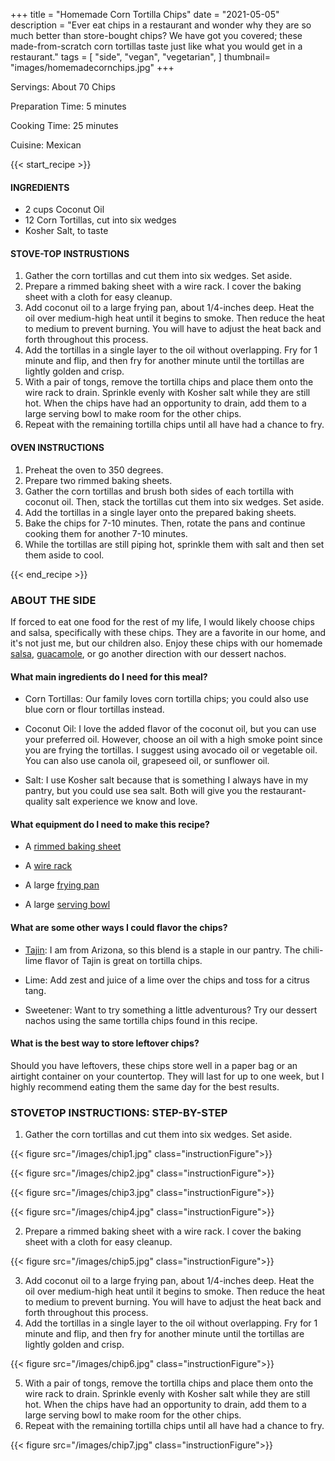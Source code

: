 +++
title = "Homemade Corn Tortilla Chips"
date = "2021-05-05"
description = "Ever eat chips in a restaurant and wonder why they are so much better than store-bought chips? We have got you covered; these made-from-scratch corn tortillas taste just like what you would get in a restaurant."
tags = [
    "side",
    "vegan",
    "vegetarian",
]
thumbnail= "images/homemadecornchips.jpg"
+++

Servings: About 70 Chips <!--more-->

Preparation Time: 5 minutes

Cooking Time: 25 minutes

Cuisine: Mexican

{{< start_recipe >}}

#### INGREDIENTS 

* 2 cups Coconut Oil 
* 12 Corn Tortillas, cut into six wedges 
* Kosher Salt, to taste
  
#### STOVE-TOP INSTRUSTIONS

1. Gather the corn tortillas and cut them into six wedges. Set aside. 
2. Prepare a rimmed baking sheet with a wire rack. I cover the baking sheet with a cloth for easy cleanup. 
3. Add coconut oil to a large frying pan, about 1/4-inches deep. Heat the oil over medium-high heat until it begins to smoke. Then reduce the heat to medium to prevent burning. You will have to adjust the heat back and forth throughout this process. 
4. Add the tortillas in a single layer to the oil without overlapping.  Fry for 1 minute and flip, and then fry for another minute until the tortillas are lightly golden and crisp.
5. With a pair of tongs, remove the tortilla chips and place them onto the wire rack to drain. Sprinkle evenly with Kosher salt while they are still hot. When the chips have had an opportunity to drain, add them to a large serving bowl to make room for the other chips.
6. Repeat with the remaining tortilla chips until all have had a chance to fry.

#### OVEN INSTRUCTIONS

1. Preheat the oven to 350 degrees. 
2. Prepare two rimmed baking sheets.
3. Gather the corn tortillas and brush both sides of each tortilla with coconut oil. Then, stack the tortillas cut them into six wedges. Set aside. 
4. Add the tortillas in a single layer onto the prepared baking sheets. 
5. Bake the chips for 7-10 minutes. Then, rotate the pans and continue cooking them for another 7-10 minutes. 
6. While the tortillas are still piping hot, sprinkle them with salt and then set them aside to cool.

{{< end_recipe >}}

### ABOUT THE SIDE

If forced to eat one food for the rest of my life, I would likely choose chips and salsa, specifically with these chips. They are a favorite in our home, and it's not just me, but our children also. Enjoy these chips with our homemade [salsa](https://www.jamilghar.com/recipe/homemade_chunky_salsa/), [guacamole](https://www.jamilghar.com/recipe/guacamole/), or go another direction with our dessert nachos. 

#### What main ingredients do I need for this meal?

* Corn Tortillas: Our family loves corn tortilla chips; you could also use blue corn or flour tortillas instead. 

* Coconut Oil: I love the added flavor of the coconut oil, but you can use your preferred oil. However,  choose an oil with a high smoke point since you are frying the tortillas. I suggest using avocado oil or vegetable oil. You can also use canola oil, grapeseed oil, or sunflower oil.

* Salt: I use Kosher salt because that is something I always have in my pantry, but you could use sea salt. Both will give you the restaurant-quality salt experience we know and love. 

#### What equipment do I need to make this recipe?

* A [rimmed baking sheet](https://amzn.to/2QTLqyJ)

* A [wire rack](https://amzn.to/3bc4gbc)

* A large [frying pan](https://amzn.to/33DLdCB) 

* A large [serving bowl](https://amzn.to/3euX5Ng)

#### What are some other ways I could flavor the chips? 

* [Tajin](https://amzn.to/2Srx09c): I am from Arizona, so this blend is a staple in our pantry. The chili-lime flavor of Tajin is great on tortilla chips.  

* Lime: Add zest and juice of a lime over the chips and toss for a citrus tang.

* Sweetener: Want to try something a little adventurous? Try our dessert nachos using the same tortilla chips found in this recipe. 

#### What is the best way to store leftover chips? 

Should you have leftovers, these chips store well in a paper bag or an airtight container on your countertop. They will last for up to one week, but I highly recommend eating them the same day for the best results. 

### STOVETOP INSTRUCTIONS: STEP-BY-STEP 

1. Gather the corn tortillas and cut them into six wedges. Set aside. 

{{< figure src="/images/chip1.jpg" class="instructionFigure">}}

{{< figure src="/images/chip2.jpg" class="instructionFigure">}}

{{< figure src="/images/chip3.jpg" class="instructionFigure">}}

{{< figure src="/images/chip4.jpg" class="instructionFigure">}}

2. Prepare a rimmed baking sheet with a wire rack. I cover the baking sheet with a cloth for easy cleanup. 

{{< figure src="/images/chip5.jpg" class="instructionFigure">}}

3. Add coconut oil to a large frying pan, about 1/4-inches deep. Heat the oil over medium-high heat until it begins to smoke. Then reduce the heat to medium to prevent burning. You will have to adjust the heat back and forth throughout this process. 
4. Add the tortillas in a single layer to the oil without overlapping.  Fry for 1 minute and flip, and then fry for another minute until the tortillas are lightly golden and crisp.

{{< figure src="/images/chip6.jpg" class="instructionFigure">}}

5. With a pair of tongs, remove the tortilla chips and place them onto the wire rack to drain. Sprinkle evenly with Kosher salt while they are still hot. When the chips have had an opportunity to drain, add them to a large serving bowl to make room for the other chips.
6. Repeat with the remaining tortilla chips until all have had a chance to fry.

{{< figure src="/images/chip7.jpg" class="instructionFigure">}}

